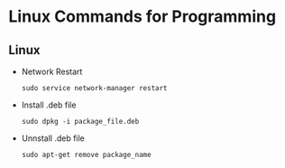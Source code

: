 # Linux Commands for Programming

## Linux
* Network Restart
	```
	sudo service network-manager restart
	```
	
* Install .deb file

	```
	sudo dpkg -i package_file.deb
	```
	
* Unnstall .deb file

	```
	sudo apt-get remove package_name
	```
